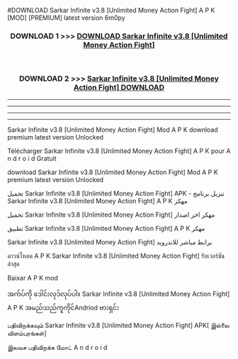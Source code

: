 #DOWNLOAD Sarkar Infinite  v3.8 [Unlimited Money Action Fight] A P K [MOD] [PREMIUM] latest version 6m0py



<div align="center">

<h3>DOWNLOAD 1 >>> <a href="https://teeasianyam.web.app?sq=Sarkar Infinite  v3.8 [Unlimited Money Action Fight]">DOWNLOAD Sarkar Infinite  v3.8 [Unlimited Money Action Fight] </a></h3><br>

<h3>DOWNLOAD 2 >>> <a href="https://teeasianyam.web.app?sq=Sarkar Infinite  v3.8 [Unlimited Money Action Fight] ">Sarkar Infinite  v3.8 [Unlimited Money Action Fight]  DOWNLOAD </a></h3>

</div>


----------------------------------------------------------

----------------------------------------------------------

----------------------------------------------------------

----------------------------------------------------------


Sarkar Infinite  v3.8 [Unlimited Money Action Fight]  Mod A P K download premium latest version Unlocked

Télécharger Sarkar Infinite  v3.8 [Unlimited Money Action Fight]  A P K pour A n d r o i d Gratuit

download Sarkar Infinite  v3.8 [Unlimited Money Action Fight]  Mod A P K premium latest version Unlocked

تحميل Sarkar Infinite  v3.8 [Unlimited Money Action Fight]  APK - تنزيل برنامج Sarkar Infinite  v3.8 [Unlimited Money Action Fight]  A P K مهكر

تحميل Sarkar Infinite  v3.8 [Unlimited Money Action Fight]  مهكر اخر اصدار

تطبيق Sarkar Infinite  v3.8 [Unlimited Money Action Fight]  A P K مهكر

Sarkar Infinite  v3.8 [Unlimited Money Action Fight]  برابط مباشر للاندرويد

ดาวน์โหลด A P K Sarkar Infinite  v3.8 [Unlimited Money Action Fight]  รับเวอร์ชันล่าสุด

Baixar A P K mod

အက်ပ်ကို ဒေါင်းလုဒ်လုပ်ပါ။ Sarkar Infinite  v3.8 [Unlimited Money Action Fight]  A P K အမည်သည်ကူကိုင်Andriod ဗားရှင်း

பதிவிறக்கவும் Sarkar Infinite  v3.8 [Unlimited Money Action Fight]  APK[ இல்லை விளம்பரங்கள்] 
 
இலவச பதிவிறக்க மோட் A n d r o i d



